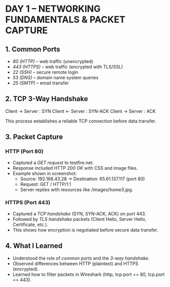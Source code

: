 # DAY 1 – NETWORKING FUNDAMENTALS & PACKET CAPTURE

## 1. Common Ports
- *80 (HTTP)* – web traffic (unencrypted)
- *443 (HTTPS)* – web traffic (encrypted with TLS/SSL)
- *22 (SSH)* – secure remote login
- *53 (DNS)* – domain name system queries
- *25 (SMTP)* – email transfer

## 2. TCP 3-Way Handshake

Client → Server : SYN
Client ← Server : SYN-ACK 
Client → Server : ACK

This process establishes a reliable TCP connection before data transfer.

## 3. Packet Capture

### HTTP (Port 80)
- Captured a *GET request* to testfire.net.
- Response included HTTP *200 OK* with CSS and image files.
- Example shown in screenshot:  
  - Source: 192.168.43.28 → Destination: 65.61.137.117 (port 80)  
  - Request: GET / HTTP/1.1  
  - Server replies with resources like /images/home3.jpg.

### HTTPS (Port 443)
- Captured a *TCP handshake* (SYN, SYN-ACK, ACK) on port 443.  
- Followed by *TLS handshake* packets (Client Hello, Server Hello, Certificate, etc.).  
- This shows how encryption is negotiated before secure data transfer.

## 4. What I Learned
- Understood the role of *common ports* and the *3-way handshake*.  
- Observed differences between HTTP (plaintext) and HTTPS (encrypted).  
- Learned how to filter packets in Wireshark (http, tcp.port == 80, tcp.port == 443). 
